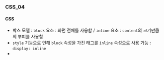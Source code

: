 ### CSS_04

#### CSS
- 박스 모델 : `block` 요소 : 화면 전체를 사용함 / `inline` 요소 : `content`의 크기만큼의 부피를 사용함
- `style` 기능으로 인해 `block` 속성을 가진 태그를 `inline` 속성으로 사용 가능 : `display: inline`
- 
